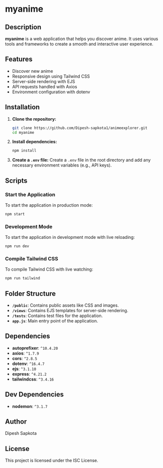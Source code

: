 # myanime

## Description
**myanime** is a web application that helps you discover anime. It uses various tools and frameworks to create a smooth and interactive user experience.

## Features
- Discover new anime
- Responsive design using Tailwind CSS
- Server-side rendering with EJS
- API requests handled with Axios
- Environment configuration with dotenv

## Installation

1. **Clone the repository:**
   ```bash
   git clone https://github.com/Dipesh-sapkota1/animeexplorer.git
   cd myanime
   ```

2. **Install dependencies:**
   ```bash
   npm install
   ```

3. **Create a `.env` file:**
   Create a `.env` file in the root directory and add any necessary environment variables (e.g., API keys).

## Scripts

### Start the Application
To start the application in production mode:
```bash
npm start
```

### Development Mode
To start the application in development mode with live reloading:
```bash
npm run dev
```

### Compile Tailwind CSS
To compile Tailwind CSS with live watching:
```bash
npm run tailwind
```

## Folder Structure

- **`/public`**: Contains public assets like CSS and images.
- **`/views`**: Contains EJS templates for server-side rendering.
- **`/tests`**: Contains test files for the application.
- **`app.js`**: Main entry point of the application.

## Dependencies

- **autoprefixer**: `^10.4.20`
- **axios**: `^1.7.9`
- **cors**: `^2.8.5`
- **dotenv**: `^16.4.7`
- **ejs**: `^3.1.10`
- **express**: `^4.21.2`
- **tailwindcss**: `^3.4.16`

## Dev Dependencies

- **nodemon**: `^3.1.7`

## Author
Dipesh Sapkota

## License
This project is licensed under the ISC License.
